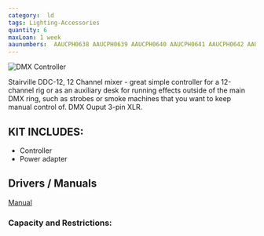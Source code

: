```yaml
---
category:  ld
tags: Lighting-Accessories
quantity: 6
maxLoan: 1 week
aaunumbers:  AAUCPH0638 AAUCPH0639 AAUCPH0640 AAUCPH0641 AAUCPH0642 AAUCPH0643
---
```

![DMX Controller](https://thumbs.static-thomann.de/thumb/padthumb600x600/pics/bdb/_25/258125/10221501_800.jpg)

Stairville DDC-12, 12 Channel mixer - great simple controller for a 12-channel rig or as an auxiliary desk for running effects outside of the main DMX ring, such as strobes or smoke machines that you want to keep manual control of. DMX Ouput 3-pin XLR.
## KIT INCLUDES:
-  Controller 
-  Power adapter

## Drivers / Manuals
[Manual](https://images.thomann.de/pics/atg/atgdata/document/manual/c_389945_389946_en_online.pdf)



### Capacity and Restrictions:
